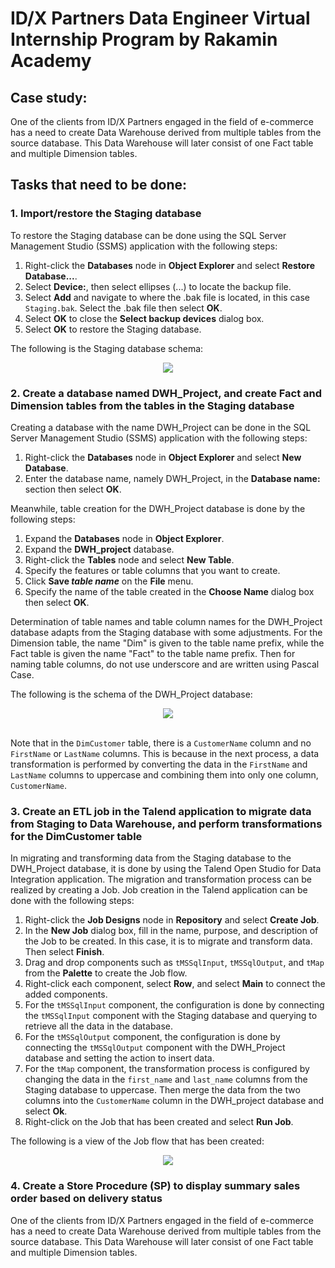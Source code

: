 # ID/X Partners Data Engineer Virtual Internship Program by Rakamin Academy

## Case study:

One of the clients from ID/X Partners engaged in the field of e-commerce has a need to create Data
Warehouse derived from multiple tables from the source database. This Data Warehouse will later consist of one Fact table and multiple Dimension tables.

## Tasks that need to be done:

### 1. Import/restore the Staging database

To restore the Staging database can be done using the SQL Server Management Studio (SSMS) application with the following steps:

1. Right-click the **Databases** node in **Object Explorer** and select **Restore Database...**.
2. Select **Device:**, then select ellipses (...) to locate the backup file.
3. Select **Add** and navigate to where the .bak file is located, in this case `Staging.bak`. Select the .bak file then select **OK**.
4. Select **OK** to close the **Select backup devices** dialog box.
5. Select **OK** to restore the Staging database.

The following is the Staging database schema:

<div align="center"><img src="https://drive.google.com/uc?export=view&id=12wtje7-s1769VsSrkNEy3_BiylL6MazS"></div>

### 2. Create a database named DWH_Project, and create Fact and Dimension tables from the tables in the Staging database

Creating a database with the name DWH_Project can be done in the SQL Server Management Studio (SSMS) application with the following steps:

1. Right-click the **Databases** node in **Object Explorer** and select **New Database**.
2. Enter the database name, namely DWH_Project, in the **Database name:** section then select **OK**.

Meanwhile, table creation for the DWH_Project database is done by the following steps:
1. Expand the **Databases** node in **Object Explorer**.
2. Expand the **DWH_project** database.
3. Right-click the **Tables** node and select **New Table**.
4. Specify the features or table columns that you want to create.
5. Click **Save *table name*** on the **File** menu.
6. Specify the name of the table created in the **Choose Name** dialog box then select **OK**.

Determination of table names and table column names for the DWH_Project database adapts from the Staging database with some adjustments. For the Dimension table, the name "Dim" is given to the table name prefix, while the Fact table is given the name "Fact" to the table name prefix. Then for naming table columns, do not use underscore and are written using Pascal Case.

The following is the schema of the DWH_Project database:

<div align="center"><img src="https://drive.google.com/uc?export=view&id=1sw15UIyUNA833oInyu9ohJ3CbRsFVTOl"></div><br>

Note that in the `DimCustomer` table, there is a `CustomerName` column and no `FirstName` or `LastName` columns. This is because in the next process, a data transformation is performed by converting the data in the `FirstName` and `LastName` columns to uppercase and combining them into only one column, `CustomerName`.

### 3. Create an ETL job in the Talend application to migrate data from Staging to Data Warehouse, and perform transformations for the DimCustomer table

In migrating and transforming data from the Staging database to the DWH_Project database, it is done by using the Talend Open Studio for Data Integration application. The migration and transformation process can be realized by creating a Job. Job creation in the Talend application can be done with the following steps:

1. Right-click the **Job Designs** node in **Repository** and select **Create Job**. 
2. In the **New Job** dialog box, fill in the name, purpose, and description of the Job to be created. In this case, it is to migrate and transform data. Then select **Finish**.
3. Drag and drop components such as `tMSSqlInput`, `tMSSqlOutput`, and `tMap` from the **Palette** to create the Job flow.
4. Right-click each component, select **Row**, and select **Main** to connect the added components.
5. For the `tMSSqlInput` component, the configuration is done by connecting the `tMSSqlInput` component with the Staging database and querying to retrieve all the data in the database.
6. For the `tMSSqlOutput` component, the configuration is done by connecting the `tMSSqlOutput` component with the DWH_Project database and setting the action to insert data.
7. For the `tMap` component, the transformation process is configured by changing the data in the `first_name` and `last_name` columns from the Staging database to uppercase. Then merge the data from the two columns into the `CustomerName` column in the DWH_project database and select **Ok**.
8. Right-click on the Job that has been created and select **Run Job**.

The following is a view of the Job flow that has been created:

<div align="center"><img src="https://drive.google.com/uc?export=view&id=14wft5a4zKOP3h_ndwVaNdXvL4l_4WLo_"></div>

### 4. Create a Store Procedure (SP) to display summary sales order based on delivery status

One of the clients from ID/X Partners engaged in the field of e-commerce has a need to create Data
Warehouse derived from multiple tables from the source database. This Data Warehouse will later consist of one Fact table and multiple Dimension tables.
